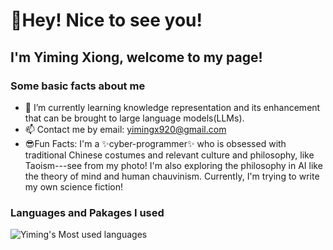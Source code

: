 # 💖Hey! Nice to see you!
## I'm Yiming Xiong, welcome to my page! 
### Some basic facts about me
- 🌱 I’m currently learning knowledge representation and its enhancement that can be brought to large language models(LLMs).
- 📫 Contact me by email: yimingx920@gmail.com
- 😎Fun Facts: I'm a ✨cyber-programmer✨ who is obsessed with traditional Chinese costumes and relevant culture and philosophy, like Taoism---see from my photo! I'm also exploring the philosophy in AI like the theory of mind and human chauvinism. Currently, I'm trying to write my own science fiction!
### Languages and Pakages I used
![Yiming's Most used languages](https://github-readme-stats.vercel.app/api/top-langs?username=zksha&show_icons=true&count_private=true&theme=gotham)
